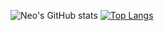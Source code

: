 ![Neo's GitHub stats](https://github-readme-stats-one-gules.vercel.app/api?username=Altair200333&hide=contribs,prs&theme=blue-green&count_private=true)
[![Top Langs](https://github-readme-stats-one-gules.vercel.app/api/top-langs/?username=Altair200333&hide=html,Objective-C&count_private=true&langs_count=7)](https://github.com/Altair200333/github-readme-stats)


